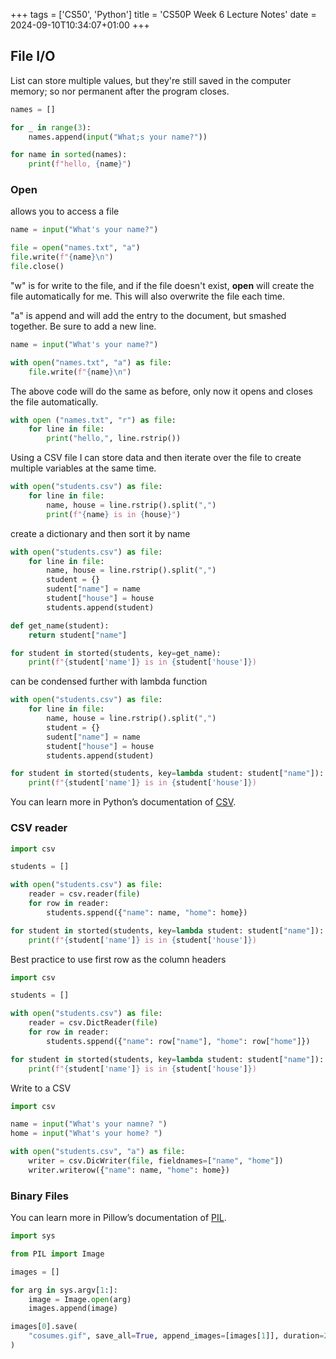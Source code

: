 +++
tags = ['CS50', 'Python']
title = 'CS50P Week 6 Lecture Notes'
date = 2024-09-10T10:34:07+01:00
+++

## File I/O

List can store multiple values, but they're still saved in the computer memory; so nor permanent after the program closes.

```python
names = []

for _ in range(3):
	names.append(input("What;s your name?"))

for name in sorted(names):
	print(f"hello, {name}")
```

### Open

allows you to access a file

```python
name = input("What's your name?")

file = open("names.txt", "a")
file.write(f"{name}\n")
file.close()
```

"w" is for write to the file, and if the file doesn't exist, **open** will create the file automatically for me.
This will also overwrite the file each time.

"a" is append and will add the entry to the document, but smashed together. Be sure to add a new line.

```python
name = input("What's your name?")

with open("names.txt", "a") as file:
	file.write(f"{name}\n")
```

The above code will do the same as before, only now it opens and closes the file automatically.

```python
with open ("names.txt", "r") as file:
	for line in file:
		print("hello,", line.rstrip())
```

Using a CSV file I can store data and then iterate over the file to create multiple variables at the same time.

```python
with open("students.csv") as file:
	for line in file:
		name, house = line.rstrip().split(",")
		print(f"{name} is in {house}")
```

create a dictionary and then sort it by name

```python
with open("students.csv") as file:
	for line in file:
		name, house = line.rstrip().split(",")
		student = {}
		sudent["name"] = name
		student["house"] = house
		students.append(student)

def get_name(student):
	return student["name"]

for student in storted(students, key=get_name):
	print(f"{student['name']} is in {student['house']})
```

can be condensed further with lambda function

```python
with open("students.csv") as file:
	for line in file:
		name, house = line.rstrip().split(",")
		student = {}
		sudent["name"] = name
		student["house"] = house
		students.append(student)

for student in storted(students, key=lambda student: student["name"]):
	print(f"{student['name']} is in {student['house']})
```

You can learn more in Python’s documentation of [CSV](https://docs.python.org/3/library/csv.html).

### CSV reader

```python
import csv

students = []

with open("students.csv") as file:
	reader = csv.reader(file)
	for row in reader:
		students.sppend({"name": name, "home": home})

for student in storted(students, key=lambda student: student["name"]):
	print(f"{student['name']} is in {student['house']})
```

Best practice to use first row as the column headers

```python
import csv

students = []

with open("students.csv") as file:
	reader = csv.DictReader(file)
	for row in reader:
		students.sppend({"name": row["name"], "home": row["home"]})

for student in storted(students, key=lambda student: student["name"]):
	print(f"{student['name']} is in {student['house']})
```

Write to a CSV

```python
import csv

name = input("What's your namne? ")
home = input("What's your home? ")

with open("students.csv", "a") as file:
	writer = csv.DicWriter(file, fieldnames=["name", "home"])
	writer.writerow({"name": name, "home": home})
```

### Binary Files

You can learn more in Pillow’s documentation of [PIL](https://pillow.readthedocs.io/).

```python
import sys

from PIL import Image

images = []

for arg in sys.argv[1:]:
	image = Image.open(arg)
	images.append(image)

images[0].save(
	"cosumes.gif", save_all=True, append_images=[images[1]], duration=200, loop=0
)
```
